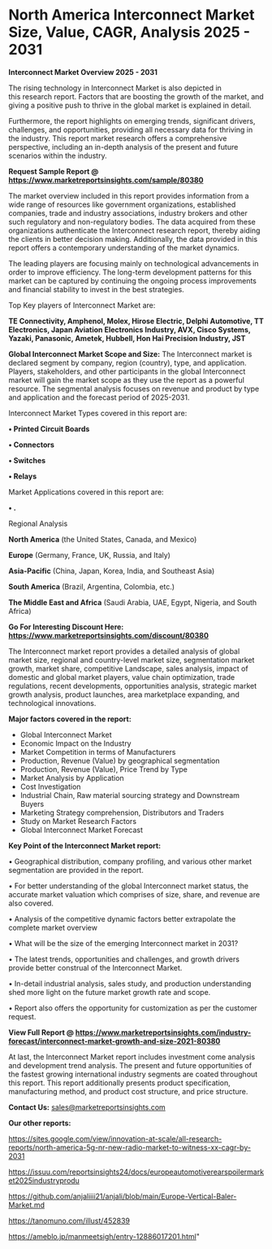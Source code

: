 # North America Interconnect Market Size, Value, CAGR, Analysis 2025 - 2031

<Strong> Interconnect Market Overview 2025 - 2031</strong>

The rising technology in Interconnect Market is also depicted in this research report. Factors that are boosting the growth of the market, and giving a positive push to thrive in the global market is explained in detail.

Furthermore, the report highlights on emerging trends, significant drivers, challenges, and opportunities, providing all necessary data for thriving in the industry. This report market research offers a comprehensive perspective, including an in-depth analysis of the present and future scenarios within the industry.

<strong>Request Sample Report @ <a href=https://www.marketreportsinsights.com/sample/80380>https://www.marketreportsinsights.com/sample/80380</a></strong>

The market overview included in this report provides information from a wide range of resources like government organizations, established companies, trade and industry associations, industry brokers and other such regulatory and non-regulatory bodies. The data acquired from these organizations authenticate the Interconnect research report, thereby aiding the clients in better decision making. Additionally, the data provided in this report offers a contemporary understanding of the market dynamics.

The leading players are focusing mainly on technological advancements in order to improve efficiency. The long-term development patterns for this market can be captured by continuing the ongoing process improvements and financial stability to invest in the best strategies.

Top Key players of Interconnect Market are:

<strong>TE Connectivity, Amphenol, Molex, Hirose Electric, Delphi Automotive, TT Electronics, Japan Aviation Electronics Industry, AVX, Cisco Systems, Yazaki, Panasonic, Ametek, Hubbell, Hon Hai Precision Industry, JST</strong>

<strong><b>Global Interconnect Market Scope and Size:</b></strong>
The Interconnect market is declared segment by company, region (country), type, and application. Players, stakeholders, and other participants in the global Interconnect market will gain the market scope as they use the report as a powerful resource. The segmental analysis focuses on revenue and product by type and application and the forecast period of 2025-2031.

Interconnect Market Types covered in this report are:

<strong>• Printed Circuit Boards

• Connectors

• Switches

• Relays</strong>

Market Applications covered in this report are:

<strong>• .</strong> 

Regional Analysis

<strong>North America</strong> (the United States, Canada, and Mexico)

<strong>Europe</strong> (Germany, France, UK, Russia, and Italy)

<strong>Asia-Pacific</strong> (China, Japan, Korea, India, and Southeast Asia)

<strong>South America</strong> (Brazil, Argentina, Colombia, etc.)

<strong>The Middle East and Africa</strong> (Saudi Arabia, UAE, Egypt, Nigeria, and South Africa)

<strong>Go For Interesting Discount Here: <a href=https://www.marketreportsinsights.com/discount/80380>https://www.marketreportsinsights.com/discount/80380</a></strong>

The Interconnect market report provides a detailed analysis of global market size, regional and country-level market size, segmentation market growth, market share, competitive Landscape, sales analysis, impact of domestic and global market players, value chain optimization, trade regulations, recent developments, opportunities analysis, strategic market growth analysis, product launches, area marketplace expanding, and technological innovations.

<strong><b>Major factors covered in the report:</b></strong>
<ul>
  <li>Global Interconnect Market </li>
  <li>Economic Impact on the Industry</li>
  <li>Market Competition in terms of Manufacturers</li>
  <li>Production, Revenue (Value) by geographical segmentation</li>
  <li>Production, Revenue (Value), Price Trend by Type</li>
  <li>Market Analysis by Application</li>
  <li>Cost Investigation</li>
  <li>Industrial Chain, Raw material sourcing strategy and Downstream Buyers</li>
  <li>Marketing Strategy comprehension, Distributors and Traders</li>
  <li>Study on Market Research Factors</li>
  <li>Global Interconnect Market Forecast</li>
</ul>

<strong><b>Key Point of the Interconnect Market report:</b></strong>

• Geographical distribution, company profiling, and various other market segmentation are provided in the report.

• For better understanding of the global Interconnect market status, the accurate market valuation which comprises of size, share, and revenue are also covered.

• Analysis of the competitive dynamic factors better extrapolate the complete market overview

• What will be the size of the emerging Interconnect market in 2031?

• The latest trends, opportunities and challenges, and growth drivers provide better construal of the Interconnect Market.

• In-detail industrial analysis, sales study, and production understanding shed more light on the future market growth rate and scope.

• Report also offers the opportunity for customization as per the customer request.

<strong><b>View Full Report @ <a href=https://www.marketreportsinsights.com/industry-forecast/interconnect-market-growth-and-size-2021-80380>https://www.marketreportsinsights.com/industry-forecast/interconnect-market-growth-and-size-2021-80380</a></b></strong>


At last, the Interconnect Market report includes investment come analysis and development trend analysis. The present and future opportunities of the fastest growing international industry segments are coated throughout this report. This report additionally presents product specification, manufacturing method, and product cost structure, and price structure.

<strong>Contact Us:</strong>
sales@marketreportsinsights.com

<strong>Our other reports:</strong>

<a href=https://sites.google.com/view/innovation-at-scale/all-research-reports/north-america-5g-nr-new-radio-market-to-witness-xx-cagr-by-2031>https://sites.google.com/view/innovation-at-scale/all-research-reports/north-america-5g-nr-new-radio-market-to-witness-xx-cagr-by-2031</a>

<a href=https://issuu.com/reportsinsights24/docs/europeautomotiverearspoilermarket2025industryprodu>https://issuu.com/reportsinsights24/docs/europeautomotiverearspoilermarket2025industryprodu</a>

<a href=https://github.com/anjaliiii21/anjali/blob/main/Europe-Vertical-Baler-Market.md>https://github.com/anjaliiii21/anjali/blob/main/Europe-Vertical-Baler-Market.md</a>

<a href=https://tanomuno.com/illust/452839>https://tanomuno.com/illust/452839</a>

<a href=https://ameblo.jp/manmeetsigh/entry-12886017201.html>https://ameblo.jp/manmeetsigh/entry-12886017201.html</a>"
